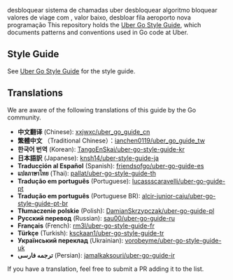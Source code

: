 desbloquear sistema de chamadas uber desbloquear algoritmo bloquear valores de viage com , valor baixo, desbloar fila aeroporto  nova programação  This repository holds the [Uber Go Style Guide](style.md), which documents
patterns and conventions used in Go code at Uber.

## Style Guide

See [Uber Go Style Guide](style.md) for the style guide.

## Translations

We are aware of the following translations of this guide by the Go community.

- **中文翻译** (Chinese): [xxjwxc/uber_go_guide_cn](https://github.com/xxjwxc/uber_go_guide_cn)
- **繁體中文** （Traditional Chinese）：[ianchen0119/uber_go_guide_tw](https://github.com/ianchen0119/uber_go_guide_tw)
- **한국어 번역** (Korean): [TangoEnSkai/uber-go-style-guide-kr](https://github.com/TangoEnSkai/uber-go-style-guide-kr)
- **日本語訳** (Japanese): [knsh14/uber-style-guide-ja](https://github.com/knsh14/uber-style-guide-ja)
- **Traducción al Español** (Spanish): [friendsofgo/uber-go-guide-es](https://github.com/friendsofgo/uber-go-guide-es)
- **แปลภาษาไทย** (Thai): [pallat/uber-go-style-guide-th](https://github.com/pallat/uber-go-style-guide-th)
- **Tradução em português** (Portuguese): [lucassscaravelli/uber-go-guide-pt](https://github.com/lucassscaravelli/uber-go-guide-pt)
- **Tradução em português** (Portuguese BR): [alcir-junior-caju/uber-go-style-guide-pt-br](https://github.com/alcir-junior-caju/uber-go-style-guide-pt-br)
- **Tłumaczenie polskie** (Polish): [DamianSkrzypczak/uber-go-guide-pl](https://github.com/DamianSkrzypczak/uber-go-guide-pl)
- **Русский перевод** (Russian): [sau00/uber-go-guide-ru](https://github.com/sau00/uber-go-guide-ru)
- **Français** (French): [rm3l/uber-go-style-guide-fr](https://github.com/rm3l/uber-go-style-guide-fr)
- **Türkçe** (Turkish): [ksckaan1/uber-go-style-guide-tr](https://github.com/ksckaan1/uber-go-style-guide-tr)
- **Український переклад** (Ukrainian): [vorobeyme/uber-go-style-guide-uk](https://github.com/vorobeyme/uber-go-style-guide-uk)
-  **ترجمه فارسی** (Persian): [jamalkaksouri/uber-go-guide-ir](https://github.com/jamalkaksouri/uber-go-guide-ir)

If you have a translation, feel free to submit a PR adding it to the list.
